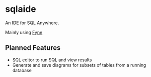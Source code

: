 # sqlaide

An IDE for SQL Anywhere.

Mainly using [Fyne](https://developer.fyne.io/)

## Planned Features

- SQL editor to run SQL and view results
- Generate and save diagrams for subsets of tables from a running database

